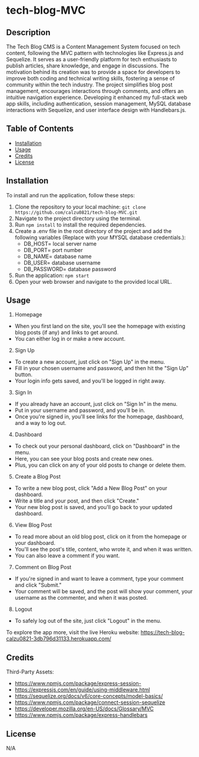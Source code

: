 # tech-blog-MVC

## Description
The Tech Blog CMS is a Content Management System focused on tech content, following the MVC pattern with technologies like Express.js and Sequelize. It serves as a user-friendly platform for tech enthusiasts to publish articles, share knowledge, and engage in discussions. The motivation behind its creation was to provide a space for developers to improve both coding and technical writing skills, fostering a sense of community within the tech industry. The project simplifies blog post management, encourages interactions through comments, and offers an intuitive navigation experience. Developing it enhanced my full-stack web app skills, including authentication, session management, MySQL database interactions with Sequelize, and user interface design with Handlebars.js.

## Table of Contents

- [Installation](#installation)
- [Usage](#usage)
- [Credits](#credits)
- [License](#license)

## Installation

To install and run the application, follow these steps:

1. Clone the repository to your local machine: `git clone https://github.com/calzu0821/tech-blog-MVC.git`
2. Navigate to the project directory using the terminal.
3. Run `npm install` to install the required dependencies.
4. Create a .env file in the root directory of the project and add the following variables (Replace with your MYSQL database credentials.): 
    - DB_HOST= local server name
    - DB_PORT= port number
    - DB_NAME= database name
    - DB_USER= database username
    - DB_PASSWORD= database password
5. Run the application: `npm start` 
6. Open your web browser and navigate to the provided local URL.

## Usage

1. Homepage
- When you first land on the site, you'll see the homepage with existing blog posts (if any) and links to get around.
- You can either log in or make a new account.
2. Sign Up
- To create a new account, just click on "Sign Up" in the menu.
- Fill in your chosen username and password, and then hit the "Sign Up" button.
- Your login info gets saved, and you'll be logged in right away.
3. Sign In
- If you already have an account, just click on "Sign In" in the menu.
- Put in your username and password, and you'll be in.
- Once you're signed in, you'll see links for the homepage, dashboard, and a way to log out.
4. Dashboard
- To check out your personal dashboard, click on "Dashboard" in the menu.
- Here, you can see your blog posts and create new ones.
- Plus, you can click on any of your old posts to change or delete them.
5. Create a Blog Post
- To write a new blog post, click "Add a New Blog Post" on your dashboard.
- Write a title and your post, and then click "Create."
- Your new blog post is saved, and you'll go back to your updated dashboard.
6. View Blog Post
- To read more about an old blog post, click on it from the homepage or your dashboard.
- You'll see the post's title, content, who wrote it, and when it was written.
- You can also leave a comment if you want.
7. Comment on Blog Post
- If you're signed in and want to leave a comment, type your comment and click "Submit."
- Your comment will be saved, and the post will show your comment, your username as the commenter, and when it was posted.
8. Logout
- To safely log out of the site, just click "Logout" in the menu.

To explore the app more, visit the live Heroku website: https://tech-blog-calzu0821-3db796d31133.herokuapp.com/

## Credits

Third-Party Assets:
- https://www.npmjs.com/package/express-session- 
- https://expressjs.com/en/guide/using-middleware.html
- https://sequelize.org/docs/v6/core-concepts/model-basics/
- https://www.npmjs.com/package/connect-session-sequelize
- https://developer.mozilla.org/en-US/docs/Glossary/MVC
- https://www.npmjs.com/package/express-handlebars

## License

N/A